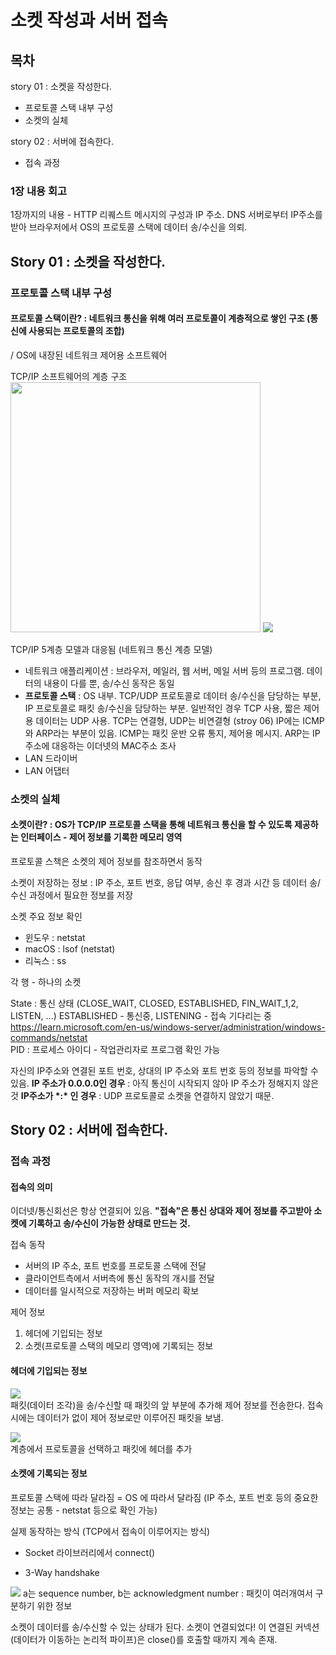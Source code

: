 # 소켓 작성과 서버 접속

## 목차

story 01 : 소켓을 작성한다.

- 프로토콜 스택 내부 구성
- 소켓의 실체

story 02 : 서버에 접속한다.

- 접속 과정

### 1장 내용 회고

1장까지의 내용 - HTTP 리퀘스트 메시지의 구성과 IP 주소.
DNS 서버로부터 IP주소를 받아 브라우저에서 OS의 프로토콜 스택에 데이터 송/수신을 의뢰.

## Story 01 : 소켓을 작성한다.

### 프로토콜 스택 내부 구성

#### 프로토콜 스택이란? : 네트워크 통신을 위해 여러 프로토콜이 계층적으로 쌓인 구조 (통신에 사용되는 프로토콜의 조합)
/ OS에 내장된 네트워크 제어용 소프트웨어


TCP/IP 소프트웨어의 계층 구조 <br/>
<img src='https://github.com/user-attachments/assets/633b6a70-65ff-4a9c-8a3e-5d62046de14c' height='400'/>
<img src='https://github.com/user-attachments/assets/9d8fc19d-1f00-4b4f-a86b-5111928ebec1' />

TCP/IP 5계층 모델과 대응됨 (네트워크 통신 계층 모델)

- 네트워크 애플리케이션 : 브라우저, 메일러, 웹 서버, 메일 서버 등의 프로그램. 데이터의 내용이 다를 뿐, 송/수신 동작은 동일
- **프로토콜 스택** : OS 내부. TCP/UDP 프로토콜로 데이터 송/수신을 담당하는 부분, IP 프로토콜로 패킷 송/수신을 담당하는 부분.
  일반적인 경우 TCP 사용, 짧은 제어용 데이터는 UDP 사용. TCP는 연결형, UDP는 비연결형 (stroy 06)
  IP에는 ICMP와 ARP라는 부분이 있음. ICMP는 패킷 운반 오류 통지, 제어용 메시지. ARP는 IP주소에 대응하는 이더넷의 MAC주소 조사
- LAN 드라이버
- LAN 어댑터

### 소켓의 실체

#### 소켓이란? : OS가 TCP/IP 프로토콜 스택을 통해 네트워크 통신을 할 수 있도록 제공하는 인터페이스 - 제어 정보를 기록한 메모리 영역

프로토콜 스책은 소켓의 제어 정보를 참조하면서 동작

소켓이 저장하는 정보 : IP 주소, 포트 번호, 응답 여부, 송신 후 경과 시간 등
데이터 송/수신 과정에서 필요한 정보를 저장

소켓 주요 정보 확인
- 윈도우 : netstat
- macOS : lsof (netstat)
- 리눅스 : ss

각 행 - 하나의 소켓

State : 통신 상태 (CLOSE_WAIT, CLOSED, ESTABLISHED, FIN_WAIT_1,2, LISTEN, ...) ESTABLISHED - 통신중, LISTENING - 접속 기다리는 중
https://learn.microsoft.com/en-us/windows-server/administration/windows-commands/netstat <br/>
PID : 프로세스 아이디 - 작업관리자로 프로그램 확인 가능

자신의 IP주소와 연결된 포트 번호, 상대의 IP 주소와 포트 번호 등의 정보를 파악할 수 있음.
**IP 주소가 0.0.0.0인 경우** : 아직 통신이 시작되지 않아 IP 주소가 정해지지 않은 것
**IP주소가 \*:\* 인 경우** : UDP 프로토콜로 소켓을 연결하지 않았기 때문.


## Story 02 : 서버에 접속한다.

### 접속 과정

#### 접속의 의미

이더넷/통신회선은 항상 연결되어 있음. **"접속"은 통신 상대와 제어 정보를 주고받아 소켓에 기록하고 송/수신이 가능한 상태로 만드는 것.**

접속 동작
- 서버의 IP 주소, 포트 번호를 프로토콜 스택에 전달
- 클라이언트측에서 서버측에 통신 동작의 개시를 전달
- 데이터를 일시적으로 저장하는 버퍼 메모리 확보

제어 정보 
1. 헤더에 기입되는 정보
2. 소켓(프로토콜 스택의 메모리 영역)에 기록되는 정보

#### 헤더에 기입되는 정보 <br/>
<img src='https://github.com/user-attachments/assets/18b58b8a-8b94-475a-ae0f-2d19ea2ce656' /> <br/>
패킷(데이터 조각)을 송/수신할 때 패킷의 앞 부분에 추가해 제어 정보를 전송한다.
접속 시에는 데이터가 없이 제어 정보로만 이루어진 패킷을 보냄.

<img src='https://github.com/user-attachments/assets/a17866d9-3e63-4996-9095-58da44bfb47f' /> <br/>
계층에서 프로토콜을 선택하고 패킷에 헤더를 추가

#### 소켓에 기록되는 정보 <br/>
프로토콜 스택에 따라 달라짐 = OS 에 따라서 달라짐 (IP 주소, 포트 번호 등의 중요한 정보는 공통 - netstat 등으로 확인 가능)


실제 동작하는 방식 (TCP에서 접속이 이루어지는 방식)
- Socket 라이브러리에서 connect()

- 3-Way handshake
<img src="https://github.com/user-attachments/assets/3130b1d2-ae82-42d1-aa10-b51a68ade37e" />
a는 sequence number, b는 acknowledgment number : 패킷이 여러개여서 구분하기 위한 정보


소켓이 데이터를 송/수신할 수 있는 상태가 된다. 소켓이 연결되었다!
이 연결된 커넥션(데이터가 이동하는 논리적 파이프)은 close()를 호출할 때까지 계속 존재.
